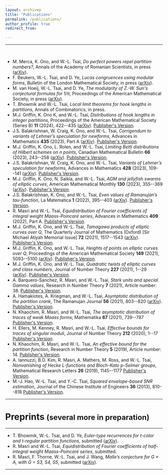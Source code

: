 ```yaml
---
layout: archivep
title: "Publications"
permalink: /publications/
author_profile: true
redirect_from:

---
```


***
<br>

* M. Merca, K. Ono, and W.-L. Tsai, *Do perfect powers repel partition numbers?*, Annals of the Academy of Romanian Scientists, in press ([arXiv](https://arxiv.org/abs/2501.03754)).
* F. Beukers, W.-L. Tsai, and D. Ye, *Lucas congruences using modular forms*, Bulletin of the London Mathematical Society, in press ([arXiv](https://arxiv.org/abs/2408.16616v2)).
* M. van Hoeij, W.-L. Tsai, and D. Ye, *The modularity of Z.-W. Sun's conjectural formulas for 1/π*, Proceedings of the American Mathematical Society, in press ([arXiv](https://arxiv.org/abs/2410.19289v2)).
* T. Bhowmik and W.-L. Tsai, *Local limit theorems for hook lengths in partitions*, Annals of Combinatorics, in press.
* M.J. Griffin, K. Ono K, and W.-L. Tsai, *Distributions of hook lengths in integer partitions*, Proceedings of the American Mathematical Society (Series B) **11** (2024), 422--435 ([arXiv](https://arxiv.org/abs/2201.06630)). [Publisher's Version](https://www.ams.org/journals/bproc/2024-11-38/S2330-1511-2024-00139-2/).
* J.S. Balakrishnan, W. Craig, K. Ono, and W.-L. Tsai, *Corrigendum to variants of Lehmer’s speculation for newforms*, Advances in Mathematics **435** (2023), Part A ([arXiv](https://arxiv.org/abs/2005.10354)). [Publisher's Version](https://doi.org/10.1016/j.aim.2023.109347).
* M.J. Griffin, K. Ono, L. Rolen, and W.-L. Tsai, *Limiting Betti distributions of Hilbert schemes on n points*, Canadian Mathematical Bulletin **66** (2023), 243--258 ([arXiv](https://arxiv.org/abs/2112.05279)). [Publisher's Version](https://doi.org/10.4153/S0008439522000261).
* J.S. Balakrishnan, W. Craig, K. Ono, and W.-L. Tsai, *Variants of Lehmer’s speculation for newforms*, Advances in Mathematics **428** (2023), 109--141 ([arXiv](https://arxiv.org/abs/2005.10354)). [Publisher's Version](https://doi.org/10.1016/j.aim.2023.109141).
* M.J. Griffin, K. Ono, N. Saikia, and W.-L. Tsai, *AGM and jellyfish swarms of elliptic curves*, American Mathematical Monthly **130** (2023), 355--369 ([arXiv](https://arxiv.org/abs/2110.12226)). [Publisher's Version](https://www.tandfonline.com/doi/full/10.1080/00029890.2022.2160157).
* J.S. Balakrishnan, K. Ono, and W.-L. Tsai, *Even values of Ramanujan’s tau-function*, La Matematica **1** (2022), 395--403 ([arXiv](https://arxiv.org/abs/2102.00111)). [Publisher's Version](https://link.springer.com/article/10.1007/s44007-021-00005-8).
* R. Masri and W.-L. Tsai, *Equidistribution of Fourier coefficients of integral weight Maass-Poincaré series*, Advances in Mathematics **409** (2022), Part A. [Publisher's Version](https://www.sciencedirect.com/science/article/abs/pii/S0001870822004546).
* M.J. Griffin, K. Ono, and W.-L. Tsai, *Tamagawa products of elliptic curves over Q*, The Quarterly Journal of Mathematics (Oxford) [Sir Michael Atiyah Memorial Issue] **72** (2021), 1517--1543 ([arXiv](https://arxiv.org/abs/2105.03513)). [Publisher's Version](https://academic.oup.com/qjmath/article-abstract/72/4/1517/6382235?redirectedFrom=fulltext).
* M.J. Griffin, K. Ono, and W.-L. Tsai, *Heights of points on elliptic curves over Q*, Proceedings of the American Mathematical Society **149** (2021), 5093--5100 ([arXiv](https://arxiv.org/abs/2007.09514)). [Publisher's Version](https://www.ams.org/journals/proc/2021-149-12/S0002-9939-2021-15605-0/home.html).
* M.J. Griffin, K. Ono, and W.-L. Tsai, *Quadratic twists of elliptic curves and class numbers*, Journal of Number Theory **227** (2021), 1--29 ([arXiv](https://arxiv.org/abs/2006.01063)). [Publisher's Version](https://www.sciencedirect.com/science/article/abs/pii/S0022314X21000950).
* A. Barquero-Sanchez, R. Masri, and W.-L. Tsai, *Stark units and special Gamma values*, Research in Number Theory **7** (2021), Article number: 38. [Publisher's Version](https://link.springer.com/article/10.1007/s40993-021-00268-8).
* A. Hamakiotes, A. Kriegman, and W.-L. Tsai, *Asymptotic distribution of the partition crank*, The Ramanujan Journal **56** (2021), 803--820 ([arXiv](https://arxiv.org/abs/1909.12806v3)). [Publisher's Version](https://link.springer.com/article/10.1007/s11139-021-00477-w).
* N. Khaochim, R. Masri, and W.-L. Tsai, *The asymptotic distribution of traces of weak Maass forms*, Mathematika **67** (2021), 739--787 [Publisher's Version](https://londmathsoc.onlinelibrary.wiley.com/doi/abs/10.1112/mtk.12097).
* H. Ellers, M. Kenney, R. Masri, and W.-L. Tsai, *Effective bounds for traces of singular moduli*, Journal of Number Theory **212** (2020), 1--17 [Publisher's Version](https://www.sciencedirect.com/science/article/abs/pii/S0022314X20300196?via%3Dihub=).
* N. Khaochim, R. Masri, and W.-L. Tsai, *An effective bound for the partition function*, Research in Number Theory **5** (2019), Article number: 14. [Publisher's Version](https://link.springer.com/article/10.1007/s40993-019-0151-4).
* A. Iannuzzi, B.D. Kim, R. Masri, A. Mathers, M. Ross, and W.-L. Tsai, *Nonvanishing of Hecke L-functions and Bloch-Kato p-Selmer groups*, Mathematical Research Letters **26** (2019), 1145--1177 [Publisher's Version](https://www.intlpress.com/site/pub/pages/journals/items/mrl/content/vols/0026/0004/a008/).
* M.-J. Hao, W.-L. Tsai, and Y.-C. Tsai, *Squared envelope-based SNR estimation*, Journal of the Chinese Institute of Engineers **36** (2013), 810--818 [Publisher's Version](https://www.tandfonline.com/doi/abs/10.1080/02533839.2012.740594).

***

Preprints <span style="font-size: smaller;">(several more in preparation)</span>
======

***

* T. Bhowmik, W.-L. Tsai, and D. Ye, *Euler-type recurrences for t-color and t-regular partition functions*, submitted ([arXiv](https://arxiv.org/abs/2412.14344v2)).
* R. Masri and W.-L. Tsai, *Equidistribution of Fourier coefficients of half-integral weight Maass-Poincaré series*, submitted.
* R. Masri, F. Thorne, W.-L. Tsai, and J. Wang, *Malle’s conjecture for G × A, with G = S3, S4, S5*, submitted ([arXiv](https://arxiv.org/abs/2004.04651)).

***
<!--
Collaborators 
======
* W.-L. Tsai and Dongxi Ye, *Lucas congruences associated with Γ0(N)*, submitted.
* T. Bhowmik and W.-L. Tsai, *Local limit theorems for hook lengths in partitions*, submitted.
* Jennifer S. Balakrishnan
* Adrian Barquero-Sanchez
* Tapas Bhowmik
* William Craig
* Havi Ellers
* Michael J. Griffin
* Asimina S. Hamakiotes
* Arianna Iannuzzi
* Meagan Kenney
* Narissara Khaochim
* Byoung Du (B.D.) Kim
* Aaron Kriegman
* Riad Masri
* Alex Mathers
* Ken Ono
* Larry Rolen
* Maria Ross
* Neelam Saikia
* Frank Thorne
* Jiuya Wang
* Dongxi Ye
-->

<!--
{% if author.googlescholar %}
  You can also find my articles on <u><a href="{{author.googlescholar}}">my Google Scholar profile</a>.</u>
{% endif %}

{% include base_path %}

{% for post in site.publications reversed %}
  {% include archive-single.html %}
{% endfor %}
-->
